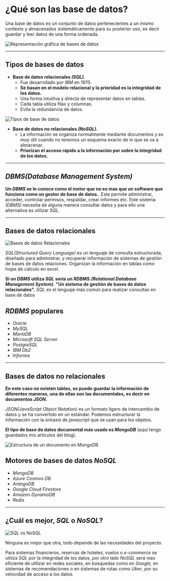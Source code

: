 # ¿Qué son las base de datos?

Una base de datos es un conjunto de datos pertenecientes a un mismo contexto y almacenados sistemáticamente para su posterior uso, es decir guardar y leer datos de una forma ordenada.

![Representación gráfica de bases de datos](https://imgur.com/hIhM7z1.jpg)

---

## Tipos de bases de datos

- **Base de datos relacionales _(SQL)._**
  - Fue desarrollado por _IBM_ en 1970.
  - **Se basan en el modelo relacional y __la prioridad es la integridad de los datos.__**
  - Una forma intuitiva y directa de representar datos en tablas.
  - Cada tabla utiliza filas y columnas.
  - Evita la redundancia de datos.

![Tipos de base de datos](https://imgur.com/bsIAIQ4.png)

- **Base de datos no relacionales _(NoSQL)._**
  - La información se organiza normalmente mediante documentos y es muy útil cuando no tenemos un esquema exacto de lo que se va a almacenar.
  - **Priorizan el acceso rápido a la información por sobre la integridad de los datos.**
---

## _DBMS(Database Management System)_

**Un _DBMS_ se le conoce como el motor que no es mas que un software que funciona como un gestor de base de datos.**. Este permite administrar, acceder, controlar permisos, respaldar, crear informes etc.
Este sistema _(DBMS)_ necesita de alguna manera consultar datos y para ello una alternativa es utilizar _SQL._

---

## Bases de datos relacionales

![Bases de datos Relacionales](https://imgur.com/e6qkoIf.jpg)

_SQL(Structured Query Language)_ es un lenguaje de consulta estructurada, diseñado para administrar, y recuperar información de sistemas de gestión de bases de datos relaciones.
Organizan la información en tablas como hojas de cálculo en excel.

**Si un _DBMS_ utiliza _SQL_ sería un _RDBMS.(Relational Database Management System)._ "Un sistema de gestión de bases de datos relacionales".**
_SQL_ es el lenguaje más común para realizar consultas en base de datos

## _RDBMS_ populares

- _Oracle_
- _MySQL_
- _MaríaDB_
- _Microsoft SQL Server_
- _PostgreSQL_
- _IBM Db2_
- _Informix_

---

## Bases de datos no relacionales

**En este caso no existen tablas, se puede guardar la información de diferentes maneras, una de ellas son las documentales, es decir en documentos _JSON._**

_JSON(JavaScript Object Notation)_ es un formato ligero de intercambio de datos y se ha convertido en un estándar.
Podemos estructurar la información con la sintaxis de _javascript_ que se usan para los objetos.

**El tipo de base de datos documental más usado es _MongoDB_** (aquí tengo guardados mis artículos del blog).

![Estructura de un documento en MongoDB](https://imgur.com/DuqpxiA.png)

## Motores de bases de datos _NoSQL_

- _MongoDB_
- _Azure Cosmos DB_
- _ArangoDB_
- _Google Cloud Firestore_
- _Amazon DynamoDB_
- _Redis_

---

## ¿Cuál es mejor, _SQL_ o _NoSQL_?

![SQL vs NoSQL](https://imgur.com/n4mZ7nc.jpg)

Ninguna es mejor que otra, todo depende de las necesidades del proyecto.

Para sistemas financieros, reservas de hoteles, vuelos o _e-commerce_ se utiliza _SQL_ por la integridad de los datos, por otro lado _NoSQL_ será mas eficiente de utilizar en redes sociales, en búsquedas como en _Google,_ en sistemas de recomendaciones o en sistemas de rutas como _Uber_, por su velocidad de acceso a los datos.